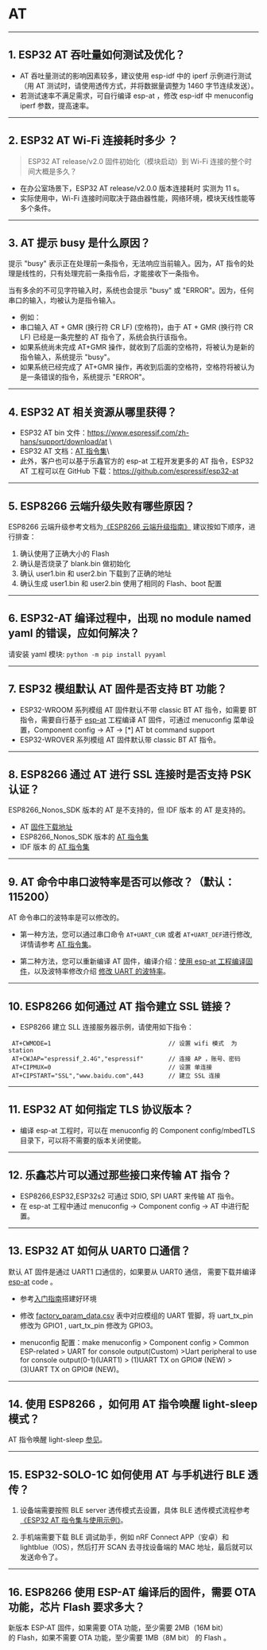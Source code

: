 # AT

<style>
body {counter-reset: h2}
  h2 {counter-reset: h3}
  h2:before {counter-increment: h2; content: counter(h2) ". "}
  h3:before {counter-increment: h3; content: counter(h2) "." counter(h3) ". "}
  h2.nocount:before, h3.nocount:before, { content: ""; counter-increment: none }
</style>

---

## ESP32 AT 吞吐量如何测试及优化？

- AT 吞吐量测试的影响因素较多，建议使⽤ esp-idf 中的 iperf 示例进行测试（用 AT 测试时，请使用透传方式，并将数据量调整为 1460 字节连续发送）。
- 若测试速率不满⾜需求，可⾃行编译 esp-at ，修改 esp-idf 中 menuconfig iperf 参数，提⾼速率。

---

## ESP32 AT Wi-Fi 连接耗时多少 ？
> ESP32 AT release/v2.0 固件初始化（模块启动）到 Wi-Fi 连接的整个时间⼤概是多久？

- 在办公室场景下，ESP32 AT release/v2.0.0 版本连接耗时 实测为 11 s。
- 实际使用中，Wi-Fi 连接时间取决于路由器性能，⽹络环境，模块天线性能等多个条件。

---

## AT 提示 busy 是什么原因？

提示 "busy" 表示正在处理前⼀条指令，⽆法响应当前输⼊。因为，AT 指令的处理是线性的，只有处理完前⼀条指令后，才能接收下⼀条指令。

当有多余的不可⻅字符输⼊时，系统也会提示 "busy" 或 "ERROR"。因为，任何串⼝的输⼊，均被认为是指令输⼊。
  - 例如：
  - 串⼝输⼊ AT + GMR (换⾏符 CR LF) (空格符)，由于 AT + GMR (换⾏符 CR LF) 已经是⼀条完整的 AT 指令了，系统会执⾏该指令。
  - 如果系统尚未完成 AT+GMR 操作，就收到了后⾯的空格符，将被认为是新的指令输⼊，系统提示 "busy"。
  - 如果系统已经完成了 AT+GMR 操作，再收到后⾯的空格符，空格符将被认为是⼀条错误的指令，系统提示 "ERROR"。

---

## ESP32 AT 相关资源从哪里获得？

- ESP32 AT bin 文件：https://www.espressif.com/zh-hans/support/download/at \
- ESP32 AT 文档：[AT 指令集](https://github.com/espressif/esp-at/blob/master/docs/ESP_AT_Commands_Set.md)\
- 此外，客户也可以基于乐鑫官方的 esp-at 工程开发更多的 AT 指令，ESP32 AT 工程可以在 GitHub 下载：https://github.com/espressif/esp32-at

---

## ESP8266 云端升级失败有哪些原因？

ESP8266 云端升级参考⽂档为[《ESP8266 云端升级指南》](https://www.espressif.com/sites/default/files/documentation/99c-esp8266_fota_upgrade_cn.pdf)
建议按如下顺序，进⾏排查：

1. 确认使⽤了正确⼤⼩的 Flash
2. 确认是否烧录了 blank.bin 做初始化
3. 确认 user1.bin 和 user2.bin 下载到了正确的地址
4. 确认⽣成 user1.bin 和 user2.bin 使⽤了相同的 Flash、boot 配置

---

## ESP32-AT 编译过程中，出现 no module named yaml 的错误，应如何解决？

请安装 yaml 模块: `python -m pip install pyyaml`

---

## ESP32 模组默认 AT 固件是否支持 BT 功能？

- ESP32-WROOM 系列模组 AT 固件默认不带 classic BT AT 指令，如需要 BT 指令，需要自行基于 [esp-at](https://github.com/espressif/esp-at/) 工程编译 AT 固件，可通过 menuconfig 菜单设置，Component config -> AT -> [*] AT bt command support
- ESP32-WROVER 系列模组 AT 固件默认带 classic BT AT 指令。

---

## ESP8266 通过 AT 进行 SSL 连接时是否支持 PSK 认证？

ESP8266_Nonos_SDK 版本的 AT 是不支持的，但 IDF 版本 的 AT 是支持的。
  - AT [固件下载地址](https://www.espressif.com/zh-hans/support/download/at)
  - ESP8266_Nonos_SDK 版本的 [AT 指令集](https://www.espressif.com/sites/default/files/documentation/4a-esp8266_at_instruction_set_cn.pdf)
  - IDF 版本 的 [AT 指令集](https://github.com/espressif/esp-at/blob/master/docs/en/get-started/ESP_AT_Commands_Set.md)

---

## AT 命令中串口波特率是否可以修改？（默认：115200）

AT 命令串口的波特率是可以修改的。
  - 第一种方法，您可以通过串口命令 `AT+UART_CUR` 或者 `AT+UART_DEF`进行修改, 详情请参考 [AT 指令集](https://github.com/espressif/esp-at/blob/master/docs/en/get-started/ESP_AT_Commands_Set.md)。

  - 第二种方法，您可以重新编译 AT 固件，编译介绍：[使用 esp-at 工程编译固件](https://github.com/espressif/esp-at/blob/master/docs/en/get-started/ESP_AT_Get_Started.md)，以及波特率修改介绍 [修改 UART 的波特率](https://github.com/espressif/esp-at/blob/master/docs/zh_CN/get-started/How_To_Set_AT_Port_Pin.md)。

---

## ESP8266 如何通过 AT 指令建立 SSL 链接？

- ESP8266 建立 SLL 连接服务器示例，请使用如下指令：

 ``` shell
  AT+CWMODE=1                                 // 设置 wifi 模式  为 station 
  AT+CWJAP="espressif_2.4G","espressif"       // 连接 AP ，账号、密码
  AT+CIPMUX=0                                 // 设置 单连接 
  AT+CIPSTART="SSL","www.baidu.com",443       // 建立 SSL 连接
  ```

---

## ESP32 AT 如何指定 TLS 协议版本？

- 编译 esp-at 工程时，可以在 menuconfig 的 Component config/mbedTLS 目录下，可以将不需要的版本关闭使能。

---

## 乐鑫芯片可以通过那些接口来传输 AT 指令？

- ESP8266,ESP32,ESP32s2 可通过 SDIO, SPI UART 来传输 AT 指令。
- 在 esp-at 工程中通过 menuconfig -> Component config -> AT 中进行配置。

---

## ESP32 AT 如何从 UART0 口通信？

默认 AT 固件是通过 UART1 口通信的，如果要从 UART0 通信， 需要下载并编译 [esp-at](https://github.com/espressif/esp-at) code 。

- 参考[入门指南](https://github.com/espressif/esp-at/blob/master/docs/en/get-started/ESP_AT_Get_Started.md#platform-esp32)搭建好环境

- 修改 [factory_param_data.csv](https://github.com/espressif/esp-at/blob/master/components/customized_partitions/raw_data/factory_param/factory_param_data.csv) 表中对应模组的 UART 管脚，将 uart_tx_pin 修改为 GPIO1 , uart_tx_pin 修改为 GPIO3。

- menuconfig 配置：make menuconfig > Component config > Common ESP-related > UART for console output(Custom) >Uart peripheral to use for console output(0-1)(UART1) > (1)UART TX on GPIO# (NEW) > (3)UART TX on GPIO# (NEW)。

---

## 使用 ESP8266 ，如何用 AT 指令唤醒 light-sleep 模式？

AT 指令唤醒 light-sleep [参见](https://docs.espressif.com/projects/esp-at/en/release-v2.1.0.0_esp8266/AT_Command_Set/Basic_AT_Commands.html?highlight=wake#at-sleepwkcfgconfig-the-light-sleep-wakeup-source-and-awake-gpio)。

---

## ESP32-SOLO-1C 如何使用 AT 与手机进行 BLE 透传？

1. 设备端需要按照 BLE server 透传模式去设置，具体 BLE 透传模式流程参考[《ESP32 AT 指令集与使用示例》](https://www.espressif.com/sites/default/files/documentation/esp32_at_instruction_set_and_examples_cn.pdf)。

2. 手机端需要下载 BLE 调试助手，例如 nRF Connect APP（安卓）和 lightblue（IOS），然后打开 SCAN 去寻找设备端的 MAC 地址，最后就可以发送命令了。

---

## ESP8266 使用 ESP-AT 编译后的固件，需要 OTA 功能，芯片 Flash 要求多大？

新版本 ESP-AT 固件，如果需要 OTA 功能，至少需要 2MB（16M bit）的 Flash，如果不需要 OTA 功能，至少需要 1MB（8M bit） 的 Flash 。
